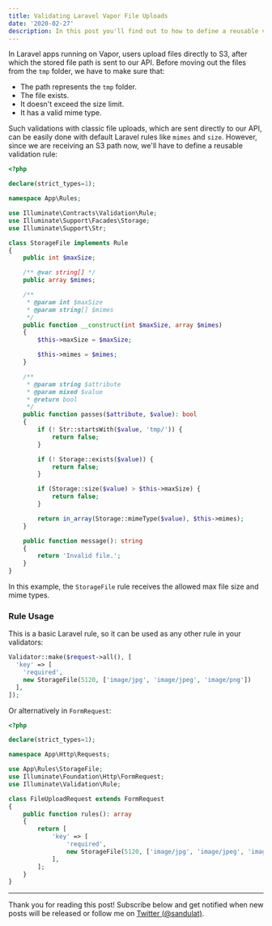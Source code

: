 ```yaml
---
title: Validating Laravel Vapor File Uploads
date: '2020-02-27'
description: In this post you'll find out to how to define a reusable validation rule for direct S3 file uploads.
---
```


In Laravel apps running on Vapor, users upload files directly to S3, after which the stored file path is sent to our API. Before moving out the files from the `tmp` folder, we have to make sure that:

- The path represents the `tmp` folder.
- The file exists.
- It doesn't exceed the size limit.
- It has a valid mime type.

Such validations with classic file uploads, which are sent directly to our API, can be easily done with default Laravel rules like `mimes` and `size`. However, since we are receiving an S3 path now, we'll have to define a reusable validation rule:

```php
<?php

declare(strict_types=1);

namespace App\Rules;

use Illuminate\Contracts\Validation\Rule;
use Illuminate\Support\Facades\Storage;
use Illuminate\Support\Str;

class StorageFile implements Rule
{
    public int $maxSize;

    /** @var string[] */
    public array $mimes;

    /**
     * @param int $maxSize
     * @param string[] $mimes
     */
    public function __construct(int $maxSize, array $mimes)
    {
        $this->maxSize = $maxSize;

        $this->mimes = $mimes;
    }

    /**
     * @param string $attribute
     * @param mixed $value
     * @return bool
     */
    public function passes($attribute, $value): bool
    {
        if (! Str::startsWith($value, 'tmp/')) {
            return false;
        }

        if (! Storage::exists($value)) {
            return false;
        }

        if (Storage::size($value) > $this->maxSize) {
            return false;
        }

        return in_array(Storage::mimeType($value), $this->mimes);
    }

    public function message(): string
    {
        return 'Invalid file.';
    }
}
```

In this example, the `StorageFile` rule receives the allowed max file size and mime types.

### Rule Usage

This is a basic Laravel rule, so it can be used as any other rule in your validators:

```php
Validator::make($request->all(), [
  'key' => [
    'required',
    new StorageFile(5120, ['image/jpg', 'image/jpeg', 'image/png'])
  ],
]);
```

Or alternatively in `FormRequest`:

```php
<?php

declare(strict_types=1);

namespace App\Http\Requests;

use App\Rules\StorageFile;
use Illuminate\Foundation\Http\FormRequest;
use Illuminate\Validation\Rule;

class FileUploadRequest extends FormRequest
{
    public function rules(): array
    {
        return [
            'key' => [
                'required',
                new StorageFile(5120, ['image/jpg', 'image/jpeg', 'image/png']),
            ],
        ];
    }
}
```

---

Thank you for reading this post! Subscribe below and get notified when new posts will be released or follow me on [Twitter (@sandulat)](https://twitter.com/sandulat).
